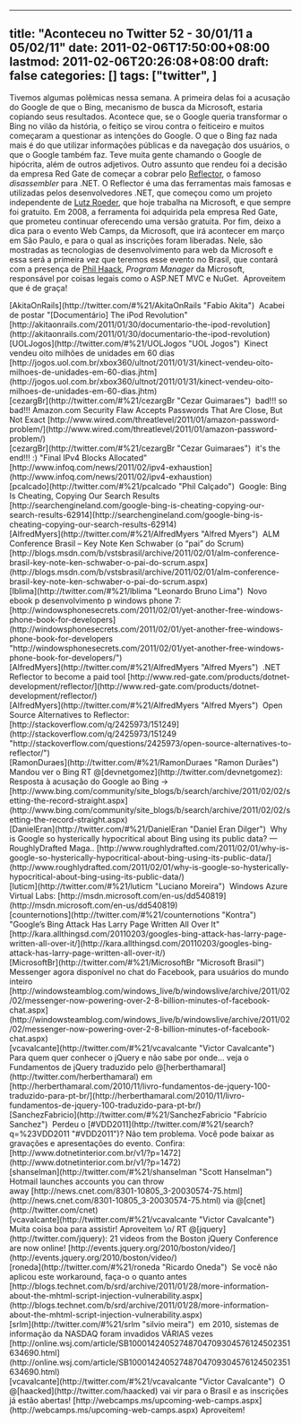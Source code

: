 
---
title: "Aconteceu no Twitter 52 - 30/01/11 a 05/02/11"
date: 2011-02-06T17:50:00+08:00
lastmod: 2011-02-06T20:26:08+08:00
draft: false
categories: []
tags: ["twitter", ]
---


Tivemos algumas polêmicas nessa semana. A primeira delas foi a acusação do Google de que o Bing, mecanismo de busca da Microsoft, estaria copiando seus resultados. Acontece que, se o Google queria transformar o Bing no vilão da história, o feitiço se virou contra o feiticeiro e muitos começaram a questionar as intenções do Google. O que o Bing faz nada mais é do que utilizar informações públicas e da navegação dos usuários, o que o Google também faz. Teve muita gente chamando o Google de hipócrita, além de outros adjetivos. Outro assunto que rendeu foi a decisão da empresa Red Gate de começar a cobrar pelo [Reflector](http://www.red-gate.com/products/dotnet-development/reflector/), o famoso *disassembler* para .NET. O Reflector é uma das ferramentas mais famosas e utilizadas pelos desenvolvedores .NET, que começou como um projeto independente de [Lutz Roeder](http://www.lutzroeder.com/), que hoje trabalha na Microsoft, e que sempre foi gratuito. Em 2008, a ferramenta foi adquirida pela empresa Red Gate, que prometeu continuar oferecendo uma versão gratuita. Por fim, deixo a dica para o evento Web Camps, da Microsoft, que irá acontecer em março em São Paulo, e para o qual as inscrições foram liberadas. Nele, são mostradas as tecnologias de desenvolvimento para web da Microsoft e essa será a primeira vez que teremos esse evento no Brasil, que contará com a presença de [Phil Haack](http://haacked.com/), *Program Manager* da Microsoft, responsável por coisas legais como o ASP.NET MVC e NuGet.  Aproveitem que é de graça!


<div class="tweet-row"><span class="tweet-user-name">[AkitaOnRails](http://twitter.com/#%21/AkitaOnRails "Fabio Akita")  </span>Acabei de postar "[Documentário] The iPod Revolution" [http://akitaonrails.com/2011/01/30/documentario-the-ipod-revolution](http://akitaonrails.com/2011/01/30/documentario-the-ipod-revolution)  


<div class="tweet-row"><span class="tweet-user-name">[UOLJogos](http://twitter.com/#%21/UOLJogos "UOL Jogos")  </span>Kinect vendeu oito milhões de unidades em 60 dias [http://jogos.uol.com.br/xbox360/ultnot/2011/01/31/kinect-vendeu-oito-milhoes-de-unidades-em-60-dias.jhtm](http://jogos.uol.com.br/xbox360/ultnot/2011/01/31/kinect-vendeu-oito-milhoes-de-unidades-em-60-dias.jhtm)  


<div class="tweet-row"><span class="tweet-user-name">[cezargBr](http://twitter.com/#%21/cezargBr "Cezar Guimaraes")  </span>bad!!! so bad!!! Amazon.com Security Flaw Accepts Passwords That Are Close, But Not Exact [http://www.wired.com/threatlevel/2011/01/amazon-password-problem/](http://www.wired.com/threatlevel/2011/01/amazon-password-problem/)  


<div class="tweet-row"><span class="tweet-user-name">[cezargBr](http://twitter.com/#%21/cezargBr "Cezar Guimaraes")  </span>it's the end!!! :) "Final IPv4 Blocks Allocated" [http://www.infoq.com/news/2011/02/ipv4-exhaustion](http://www.infoq.com/news/2011/02/ipv4-exhaustion)  

</div>
<div class="tweet-row">
<div class="tweet-row"><span class="tweet-user-name">[pcalcado](http://twitter.com/#%21/pcalcado "Phil Calçado")  </span>Google: Bing Is Cheating, Copying Our Search Results [http://searchengineland.com/google-bing-is-cheating-copying-our-search-results-62914](http://searchengineland.com/google-bing-is-cheating-copying-our-search-results-62914)  


<div class="tweet-row"><span class="tweet-user-name">[AlfredMyers](http://twitter.com/#%21/AlfredMyers "Alfred Myers")  </span>ALM Conference Brasil – Key Note Ken Schwaber (o “pai” do Scrum)   
[http://blogs.msdn.com/b/vstsbrasil/archive/2011/02/01/alm-conference-brasil-key-note-ken-schwaber-o-pai-do-scrum.aspx](http://blogs.msdn.com/b/vstsbrasil/archive/2011/02/01/alm-conference-brasil-key-note-ken-schwaber-o-pai-do-scrum.aspx)  


<div class="tweet-row"><span class="tweet-user-name">[lblima](http://twitter.com/#%21/lblima "Leonardo Bruno Lima")  </span>Novo ebook p desenvolvimento p windows phone 7: [http://windowsphonesecrets.com/2011/02/01/yet-another-free-windows-phone-book-for-developers](http://windowsphonesecrets.com/2011/02/01/yet-another-free-windows-phone-book-for-developers "http://windowsphonesecrets.com/2011/02/01/yet-another-free-windows-phone-book-for-developers/")  


<div class="tweet-row"><span class="tweet-user-name">[AlfredMyers](http://twitter.com/#%21/AlfredMyers "Alfred Myers")  </span>.NET Reflector to become a paid tool [http://www.red-gate.com/products/dotnet-development/reflector/](http://www.red-gate.com/products/dotnet-development/reflector/)  


<div class="tweet-row"><span class="tweet-user-name">[AlfredMyers](http://twitter.com/#%21/AlfredMyers "Alfred Myers")  </span>Open Source Alternatives to Reflector: [http://stackoverflow.com/q/2425973/151249](http://stackoverflow.com/q/2425973/151249 "http://stackoverflow.com/questions/2425973/open-source-alternatives-to-reflector/")   


<div class="tweet-row"><span class="tweet-user-name">[RamonDuraes](http://twitter.com/#%21/RamonDuraes "Ramon Durães")  </span>Mandou ver o Bing RT @[devnetgomez](http://twitter.com/devnetgomez): Resposta à acusação do Google ao Bing -> [http://www.bing.com/community/site_blogs/b/search/archive/2011/02/02/setting-the-record-straight.aspx](http://www.bing.com/community/site_blogs/b/search/archive/2011/02/02/setting-the-record-straight.aspx)  


<div class="tweet-row"><span class="tweet-user-name">[DanielEran](http://twitter.com/#%21/DanielEran "Daniel Eran Dilger")  </span>Why is Google so hysterically hypocritical about Bing using its public data? — RoughlyDrafted Maga..   
[http://www.roughlydrafted.com/2011/02/01/why-is-google-so-hysterically-hypocritical-about-bing-using-its-public-data/](http://www.roughlydrafted.com/2011/02/01/why-is-google-so-hysterically-hypocritical-about-bing-using-its-public-data/)  


<div class="tweet-row"><span class="tweet-user-name">[luticm](http://twitter.com/#%21/luticm "Luciano Moreira")  </span>Windows Azure Virtual Labs: [http://msdn.microsoft.com/en-us/dd540819](http://msdn.microsoft.com/en-us/dd540819)  


<div class="tweet-row"><span class="tweet-user-name">[counternotions](http://twitter.com/#%21/counternotions "Kontra")  </span>"Google’s Bing Attack Has Larry Page Written All Over It" [http://kara.allthingsd.com/20110203/googles-bing-attack-has-larry-page-written-all-over-it/](http://kara.allthingsd.com/20110203/googles-bing-attack-has-larry-page-written-all-over-it/)  


<div class="tweet-row"><span class="tweet-user-name">[MicrosoftBr](http://twitter.com/#%21/MicrosoftBr "Microsoft Brasil")  </span>Messenger agora disponível no chat do Facebook, para usuários do mundo inteiro   
[http://windowsteamblog.com/windows_live/b/windowslive/archive/2011/02/02/messenger-now-powering-over-2-8-billion-minutes-of-facebook-chat.aspx](http://windowsteamblog.com/windows_live/b/windowslive/archive/2011/02/02/messenger-now-powering-over-2-8-billion-minutes-of-facebook-chat.aspx)  


<div class="tweet-row"><span class="tweet-user-name">[vcavalcante](http://twitter.com/#%21/vcavalcante "Victor Cavalcante")  </span>Para quem quer conhecer o jQuery e não sabe por onde... veja o Fundamentos de jQuery traduzido pelo @[herberthamaral](http://twitter.com/herberthamaral) em   
[http://herberthamaral.com/2010/11/livro-fundamentos-de-jquery-100-traduzido-para-pt-br/](http://herberthamaral.com/2010/11/livro-fundamentos-de-jquery-100-traduzido-para-pt-br/)  


<div class="tweet-row"><span class="tweet-user-name">[SanchezFabricio](http://twitter.com/#%21/SanchezFabricio "Fabrício Sanchez")  </span>Perdeu o [#VDD2011](http://twitter.com/#%21/search?q=%23VDD2011 "#VDD2011")? Não tem problema. Você pode baixar as gravações e apresentações do evento. Confira: [http://www.dotnetinterior.com.br/v1/?p=1472](http://www.dotnetinterior.com.br/v1/?p=1472)  


<div class="tweet-row"><span class="tweet-user-name">[shanselman](http://twitter.com/#%21/shanselman "Scott Hanselman")  </span>Hotmail launches accounts you can throw away [http://news.cnet.com/8301-10805_3-20030574-75.html](http://news.cnet.com/8301-10805_3-20030574-75.html) via @[cnet](http://twitter.com/cnet)  


<div class="tweet-row"><span class="tweet-user-name">[vcavalcante](http://twitter.com/#%21/vcavalcante "Victor Cavalcante")  </span>Muita coisa boa para assistir! Aproveitem \o/ RT @[jquery](http://twitter.com/jquery): 21 videos from the Boston jQuery Conference are now online! [http://events.jquery.org/2010/boston/video/](http://events.jquery.org/2010/boston/video/)  


<div class="tweet-row"><span class="tweet-user-name">[roneda](http://twitter.com/#%21/roneda "Ricardo Oneda")  </span>Se você não aplicou este workaround, faça-o o quanto antes [http://blogs.technet.com/b/srd/archive/2011/01/28/more-information-about-the-mhtml-script-injection-vulnerability.aspx](http://blogs.technet.com/b/srd/archive/2011/01/28/more-information-about-the-mhtml-script-injection-vulnerability.aspx)  


<div class="tweet-row"><span class="tweet-user-name">[srlm](http://twitter.com/#%21/srlm "silvio meira")  </span>em 2010, sistemas de informação da NASDAQ foram invadidos VÁRIAS vezes [http://online.wsj.com/article/SB10001424052748704709304576124502351634690.html](http://online.wsj.com/article/SB10001424052748704709304576124502351634690.html)  


<div class="tweet-row"><span class="tweet-user-name">[vcavalcante](http://twitter.com/#%21/vcavalcante "Victor Cavalcante")  </span>O @[haacked](http://twitter.com/haacked) vai vir para o Brasil e as inscrições já estão abertas! [http://webcamps.ms/upcoming-web-camps.aspx](http://webcamps.ms/upcoming-web-camps.aspx) Aproveitem!  
</div>
</div>
</div>
</div>
</div>
</div>
</div>
</div>
</div>
</div>
</div>
</div>
</div>
</div>
</div>
</div>
</div>
</div>
</div>
</div>
</div>


